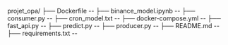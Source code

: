 

projet_opa/
├── Dockerfile              -- 
├── binance_model.ipynb     --
├── consumer.py             --
├── cron_model.txt          -- 
├── docker-compose.yml      --
├── fast_api.py             --
├── predict.py              -- 
├── producer.py             --
├── README.md               --
├── requirements.txt        --
